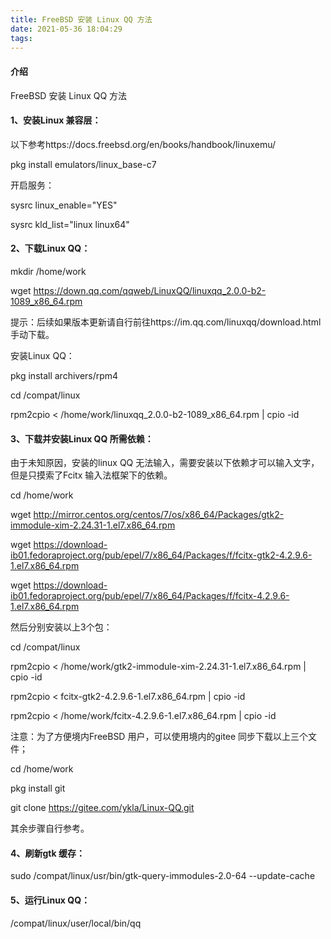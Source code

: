 ```yaml
---
title: FreeBSD 安装 Linux QQ 方法
date: 2021-05-36 18:04:29
tags:
---
```


#### 介绍

FreeBSD 安装 Linux QQ 方法


#### 1、安装Linux 兼容层：

以下参考https://docs.freebsd.org/en/books/handbook/linuxemu/

pkg install emulators/linux_base-c7

开启服务：

sysrc linux_enable="YES" 

sysrc kld_list="linux linux64"

#### 2、下载Linux QQ：

mkdir /home/work

wget https://down.qq.com/qqweb/LinuxQQ/linuxqq_2.0.0-b2-1089_x86_64.rpm

提示：后续如果版本更新请自行前往https://im.qq.com/linuxqq/download.html 手动下载。

安装Linux QQ：

pkg install archivers/rpm4

cd /compat/linux

rpm2cpio < /home/work/linuxqq_2.0.0-b2-1089_x86_64.rpm | cpio -id

#### 3、下载并安装Linux QQ 所需依赖：

由于未知原因，安装的linux QQ 无法输入，需要安装以下依赖才可以输入文字，但是只摸索了Fcitx 输入法框架下的依赖。

cd /home/work

wget http://mirror.centos.org/centos/7/os/x86_64/Packages/gtk2-immodule-xim-2.24.31-1.el7.x86_64.rpm

wget https://download-ib01.fedoraproject.org/pub/epel/7/x86_64/Packages/f/fcitx-gtk2-4.2.9.6-1.el7.x86_64.rpm

wget https://download-ib01.fedoraproject.org/pub/epel/7/x86_64/Packages/f/fcitx-4.2.9.6-1.el7.x86_64.rpm

然后分别安装以上3个包：

cd /compat/linux

rpm2cpio < /home/work/gtk2-immodule-xim-2.24.31-1.el7.x86_64.rpm | cpio -id

rpm2cpio < fcitx-gtk2-4.2.9.6-1.el7.x86_64.rpm | cpio -id

rpm2cpio < /home/work/fcitx-4.2.9.6-1.el7.x86_64.rpm | cpio -id

注意：为了方便境内FreeBSD 用户，可以使用境内的gitee 同步下载以上三个文件；

cd /home/work

pkg install git

git clone https://gitee.com/ykla/Linux-QQ.git

其余步骤自行参考。


#### 4、刷新gtk 缓存：

sudo  /compat/linux/usr/bin/gtk-query-immodules-2.0-64 --update-cache

#### 5、运行Linux QQ：

/compat/linux/user/local/bin/qq
